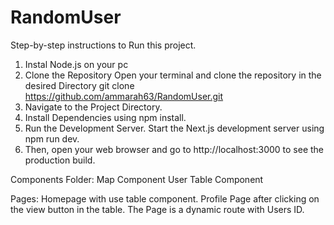 # RandomUser

Step-by-step instructions to Run this project.

1. Instal Node.js on your pc 
2. Clone the Repository Open your terminal and clone the repository in the desired Directory git clone https://github.com/ammarah63/RandomUser.git
3. Navigate to the Project Directory.
4. Install Dependencies using npm install.
5. Run the Development Server. Start the Next.js development server using npm run dev.
6. Then, open your web browser and go to http://localhost:3000 to see the production build.


Components Folder:
Map Component
User Table Component 


Pages:
Homepage with use table component.
Profile Page after clicking on the view button in the table.
The Page is a dynamic route with Users ID.







